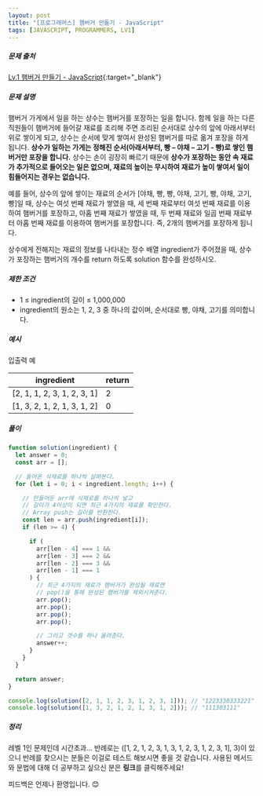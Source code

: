 ```yaml
---
layout: post
title: "[프로그래머스] 햄버거 만들기 - JavaScript"
tags: [JAVASCRIPT, PROGRAMMERS, LV1]
---
```


##### 문제 출처

[Lv.1 햄버거 만들기 - JavaScript](https://school.programmers.co.kr/learn/courses/30/lessons/133502?language=javascript){:target="\_blank"}

##### 문제 설명

햄버거 가게에서 일을 하는 상수는 햄버거를 포장하는 일을 합니다. 함께 일을 하는 다른 직원들이 햄버거에 들어갈 재료를 조리해 주면 조리된 순서대로 상수의 앞에 아래서부터 위로 쌓이게 되고, 상수는 순서에 맞게 쌓여서 완성된 햄버거를 따로 옮겨 포장을 하게 됩니다. **상수가 일하는 가게는 정해진 순서(아래서부터, 빵 – 야채 – 고기 - 빵)로 쌓인 햄버거만 포장을 합니다.** 상수는 손이 굉장히 빠르기 때문에 **상수가 포장하는 동안 속 재료가 추가적으로 들어오는 일은 없으며, 재료의 높이는 무시하여 재료가 높이 쌓여서 일이 힘들어지는 경우는 없습니다.**

예를 들어, 상수의 앞에 쌓이는 재료의 순서가 [야채, 빵, 빵, 야채, 고기, 빵, 야채, 고기, 빵]일 때, 상수는 여섯 번째 재료가 쌓였을 때, 세 번째 재료부터 여섯 번째 재료를 이용하여 햄버거를 포장하고, 아홉 번째 재료가 쌓였을 때, 두 번째 재료와 일곱 번째 재료부터 아홉 번째 재료를 이용하여 햄버거를 포장합니다. 즉, 2개의 햄버거를 포장하게 됩니다.

상수에게 전해지는 재료의 정보를 나타내는 정수 배열 ingredient가 주어졌을 때, 상수가 포장하는 햄버거의 개수를 return 하도록 solution 함수를 완성하시오.

##### 제한 조건

- 1 ≤ ingredient의 길이 ≤ 1,000,000
- ingredient의 원소는 1, 2, 3 중 하나의 값이며, 순서대로 빵, 야채, 고기를 의미합니다.

##### 예시

입출력 예

| ingredient                  | return |
| --------------------------- | ------ |
| [2, 1, 1, 2, 3, 1, 2, 3, 1] | 2      |
| [1, 3, 2, 1, 2, 1, 3, 1, 2] | 0      |

##### 풀이

```javascript
function solution(ingredient) {
  let answer = 0;
  const arr = [];

  // 들어온 식재료를 하나씩 살펴본다.
  for (let i = 0; i < ingredient.length; i++) {

    // 만들어둔 arr에 식재로를 하나씩 넣고
    // 길이가 4이상이 되면 최근 4가지의 재료를 확인한다.
    // Array push는 길이를 반환한다.
    const len = arr.push(ingredient[i]);
    if (len >= 4) {

      if (
        arr[len - 4] === 1 &&
        arr[len - 3] === 2 &&
        arr[len - 2] === 3 &&
        arr[len - 1] === 1
      ) {
        // 최근 4가지의 재료가 햄버거가 완성될 재료면
        // pop()을 통해 완성된 햄버거를 제외시켜준다.
        arr.pop();
        arr.pop();
        arr.pop();
        arr.pop();

        // 그리고 갯수를 하나 올려준다.
        answer++;
      }
    }
  }

  return answer;
}

console.log(solution([2, 1, 1, 2, 3, 1, 2, 3, 1])); // "1223330333221"
console.log(solution([1, 3, 2, 1, 2, 1, 3, 1, 2])); // "111303111"
```

##### 정리

레벨 1인 문제인데 시간초과... 반례로는 ([1, 2, 1, 2, 3, 1, 3, 1, 2, 3, 1, 2, 3, 1], 3)이 있으니 반례를 찾으시는 분들은 이걸로 테스트 해보시면 좋을 것 같습니다.
사용된 메서드와 문법에 대해 더 공부하고 싶으신 분은 **링크**를 클릭해주세요!

피드백은 언제나 환영입니다. 😊
